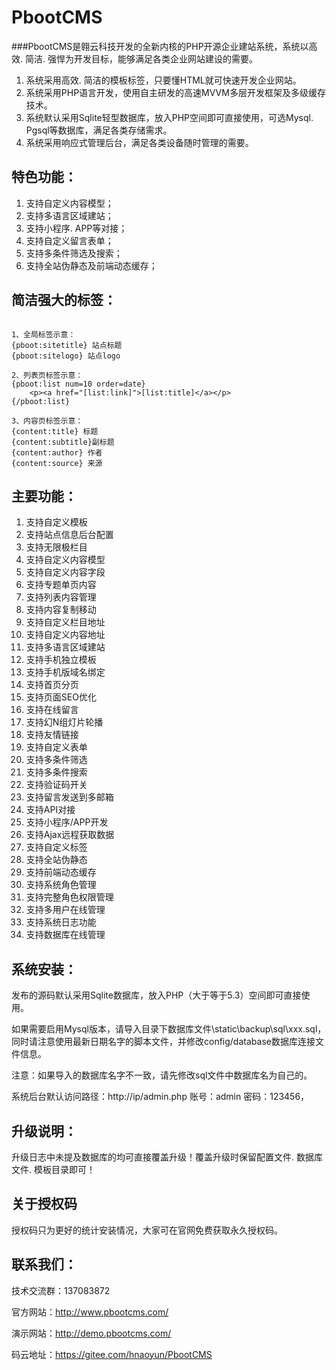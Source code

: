 # PbootCMS

###PbootCMS是翱云科技开发的全新内核的PHP开源企业建站系统，系统以高效. 简洁. 强悍为开发目标，能够满足各类企业网站建设的需要。
1. 系统采用高效. 简洁的模板标签，只要懂HTML就可快速开发企业网站。
2. 系统采用PHP语言开发，使用自主研发的高速MVVM多层开发框架及多级缓存技术。
3. 系统默认采用Sqlite轻型数据库，放入PHP空间即可直接使用，可选Mysql. Pgsql等数据库，满足各类存储需求。
4. 系统采用响应式管理后台，满足各类设备随时管理的需要。


##  特色功能：
1. 支持自定义内容模型；
2. 支持多语言区域建站；
3. 支持小程序. APP等对接；
4. 支持自定义留言表单；
5. 支持多条件筛选及搜索；
6. 支持全站伪静态及前端动态缓存；


##  简洁强大的标签：
```

1、全局标签示意：
{pboot:sitetitle} 站点标题 
{pboot:sitelogo} 站点logo

2、列表页标签示意：
{pboot:list num=10 order=date}
	<p><a href="[list:link]">[list:title]</a></p>
{/pboot:list}

3、内容页标签示意：
{content:title} 标题
{content:subtitle}副标题
{content:author} 作者
{content:source} 来源

```


##  主要功能：
1. 支持自定义模板
2. 支持站点信息后台配置
3. 支持无限极栏目
4. 支持自定义内容模型
5. 支持自定义内容字段
6. 支持专题单页内容
7. 支持列表内容管理
8. 支持内容复制移动
9. 支持自定义栏目地址
10. 支持自定义内容地址
11. 支持多语言区域建站
12. 支持手机独立模板
13. 支持手机版域名绑定
14. 支持首页分页
15. 支持页面SEO优化
16. 支持在线留言
17. 支持幻N组灯片轮播
18. 支持友情链接
19. 支持自定义表单
20. 支持多条件筛选
21. 支持多条件搜索
22. 支持验证码开关
23. 支持留言发送到多邮箱
24. 支持API对接
25. 支持小程序/APP开发
26. 支持Ajax远程获取数据
27. 支持自定义标签
28. 支持全站伪静态
29. 支持前端动态缓存
30. 支持系统角色管理
31. 支持完整角色权限管理
32. 支持多用户在线管理
33. 支持系统日志功能
34. 支持数据库在线管理


##  系统安装：

发布的源码默认采用Sqlite数据库，放入PHP（大于等于5.3）空间即可直接使用。 

如果需要启用Mysql版本，请导入目录下数据库文件\static\backup\sql\xxx.sql，同时请注意使用最新日期名字的脚本文件，并修改config/database数据库连接文件信息。

注意：如果导入的数据库名字不一致，请先修改sql文件中数据库名为自己的。

系统后台默认访问路径：http://ip/admin.php   账号：admin   密码：123456，


##  升级说明：

升级日志中未提及数据库的均可直接覆盖升级！覆盖升级时保留配置文件. 数据库文件. 模板目录即可！

##  关于授权码
授权码只为更好的统计安装情况，大家可在官网免费获取永久授权码。



##  联系我们：

技术交流群：137083872

官方网站：http://www.pbootcms.com/

演示网站：http://demo.pbootcms.com/

码云地址：https://gitee.com/hnaoyun/PbootCMS 